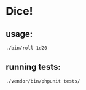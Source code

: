 Dice!
=======

## usage:
```bash
./bin/roll 1d20
```

## running tests:
```bash
./vendor/bin/phpunit tests/
```
